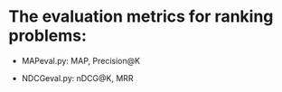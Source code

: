 # The evaluation metrics for ranking problems:

* MAPeval.py: MAP, Precision@K

* NDCGeval.py: nDCG@K, MRR

